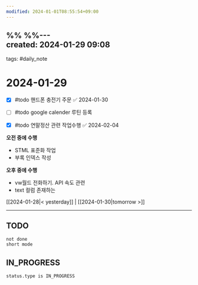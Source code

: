```yaml
---
modified: 2024-01-01T08:55:54+09:00
---
```

%%  %%---  
created: 2024-01-29 09:08  
---  
tags: #daily_note  
  
# 2024-01-29  
- [x] #todo 핸드폰 충전기 주문 ✅ 2024-01-30
- [ ] #todo google calender 루틴 등록
- [x] #todo 연말정산 관련 작업수행 ✅ 2024-02-04


**오전 중에 수행**

- STML 표준화 작업
- 부록 인덱스 작성

**오후 중에 수행**

- vw월드 전화하기. API 속도 관련
- text 컬럼 존재하는 
  
[[2024-01-28|< yesterday]] | [[2024-01-30|tomorrow >]]  
  
---  
## TODO
```tasks  
not done  
short mode  
```

## IN_PROGRESS
```tasks  
status.type is IN_PROGRESS
```
